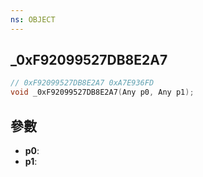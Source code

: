 ```yaml
---
ns: OBJECT
---
```

## _0xF92099527DB8E2A7

```c
// 0xF92099527DB8E2A7 0xA7E936FD
void _0xF92099527DB8E2A7(Any p0, Any p1);
```


## 參數
* **p0**: 
* **p1**: 

